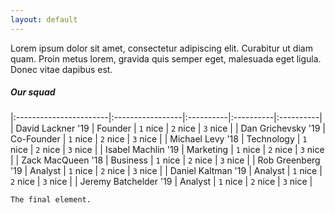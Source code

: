 ```yaml
---
layout: default
---
```


Lorem ipsum dolor sit amet, consectetur adipiscing elit. Curabitur ut diam quam. Proin metus lorem, gravida quis semper eget, malesuada eget ligula. Donec vitae dapibus est.

##### [](#header-5)Our squad

|:-----------------------|:-----------------|:----------|:----------|:----------|
| David Lackner  '19     | Founder          | `1` nice  | `2` nice  | `3` nice  |
| Dan Grichevsky '19     | Co-Founder       | `1` nice  | `2` nice  | `3` nice  |
| Michael Levy   '18     | Technology       | `1` nice  | `2` nice  | `3` nice  |
| Isabel Machlin '19     | Marketing        | `1` nice  | `2` nice  | `3` nice  |
| Zack MacQueen  '18     | Business         | `1` nice  | `2` nice  | `3` nice  |
| Rob Greenberg  '19     | Analyst          | `1` nice  | `2` nice  | `3` nice  |
| Daniel Kaltman '19     | Analyst          | `1` nice  | `2` nice  | `3` nice  |
| Jeremy Batchelder '19  | Analyst          | `1` nice  | `2` nice  | `3` nice  |

```
The final element.
```
